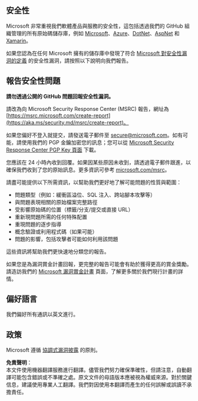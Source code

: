 ## 安全性

Microsoft 非常重視我們軟體產品與服務的安全性，這包括透過我們的 GitHub 組織管理的所有原始碼儲存庫，例如 [Microsoft](https://github.com/Microsoft)、[Azure](https://github.com/Azure)、[DotNet](https://github.com/dotnet)、[AspNet](https://github.com/aspnet) 和 [Xamarin](https://github.com/xamarin)。

如果您認為在任何 Microsoft 擁有的儲存庫中發現了符合 [Microsoft 對安全性漏洞的定義](https://aka.ms/security.md/definition) 的安全性漏洞，請按照以下說明向我們報告。

## 報告安全性問題

**請勿透過公開的 GitHub 問題回報安全性漏洞。**

請改為向 Microsoft Security Response Center (MSRC) 報告，網址為 [https://msrc.microsoft.com/create-report](https://aka.ms/security.md/msrc/create-report)。

如果您偏好不登入就提交，請發送電子郵件至 [secure@microsoft.com](mailto:secure@microsoft.com)。如有可能，請使用我們的 PGP 金鑰加密您的訊息；您可以從 [Microsoft Security Response Center PGP Key 頁面](https://aka.ms/security.md/msrc/pgp) 下載。

您應該在 24 小時內收到回覆。如果因某些原因未收到，請透過電子郵件跟進，以確保我們收到了您的原始訊息。更多資訊可參考 [microsoft.com/msrc](https://www.microsoft.com/msrc)。

請盡可能提供以下所需資訊，以幫助我們更好地了解可能問題的性質與範圍：

  * 問題類型（例如：緩衝區溢位、SQL 注入、跨站腳本攻擊等）
  * 與問題表現相關的原始檔案完整路徑
  * 受影響原始碼的位置（標籤/分支/提交或直接 URL）
  * 重新現問題所需的任何特殊配置
  * 重現問題的逐步指導
  * 概念驗證或利用程式碼（如果可能）
  * 問題的影響，包括攻擊者可能如何利用該問題

這些資訊將幫助我們更快速地分類您的報告。

如果您是為漏洞賞金計畫回報，更完整的報告可能會有助於獲得更高的賞金獎勵。請造訪我們的 [Microsoft 漏洞賞金計畫](https://aka.ms/security.md/msrc/bounty) 頁面，了解更多關於我們現行計畫的詳情。

## 偏好語言

我們偏好所有通訊以英文進行。

## 政策

Microsoft 遵循 [協調式漏洞披露](https://aka.ms/security.md/cvd) 的原則。

**免責聲明**：  
本文件使用機器翻譯服務進行翻譯。儘管我們努力確保準確性，但請注意，自動翻譯可能包含錯誤或不準確之處。原文文件的母語版本應被視為權威來源。對於關鍵信息，建議使用專業人工翻譯。我們對因使用本翻譯而產生的任何誤解或誤讀不承擔責任。